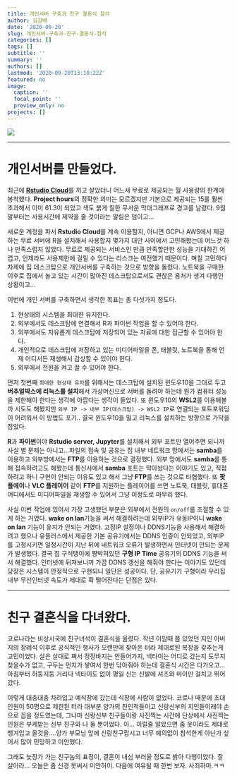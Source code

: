 ```yaml
---
title: 개인서버 구축과 친구 결혼식 참석
author: 김강배
date: '2020-09-20'
slug: 개인서버-구축과-친구-결혼식-참석
categories: []
tags: []
subtitle: ''
summary: ''
authors: []
lastmod: '2020-09-20T13:10:22Z'
featured: no
image:
  caption: ''
  focal_point: ''
  preview_only: no
projects: []
---
```



![](https://user-images.githubusercontent.com/30010992/93308151-df854200-f83c-11ea-926d-5e8ad5e75d33.PNG)

---

# 개인서버를 만들었다.

최근에 [**Rstudio Cloud**](https://rstudio.cloud/)를 끼고 살았더니 어느새 무료로 제공되는 월 사용량의 한계에 봉착했다. **Project hours**의 정확한 의미는 모르겠지만 기본으로 제공되는 15를 훨씬 초과해서 이미 61.3이 되었고 색도 붉게 칠한 무서운 막대그래프로 경고를 날렸다. 9월 말부터는 사용시간에 제약을 줄 것이라는 알림은 덤이고...

새로운 계정을 파서 **Rstudio Cloud**를 계속 이용할지, 아니면 GCP나 AWS에서 제공하는 무료 서버에 R을 설치해서 사용할지 몇가지 대안 사이에서 고민해봤는데 어느것 하나 만족스럽지 않았다. 무료로 제공되는 서비스인 만큼 만족할만한 성능을 기대하긴 어렵고, 언제라도 사용제한에 걸릴 수 있다는 리스크는 여전했기 때문이다. 며칠 고민하다 차제에 집 데스크탑으로 개인서버를 구축하는 것으로 방향을 돌렸다. 노트북을 구매한 이후로 집에서 놀고 있는 시간이 많아진 데스크탑으로서도 괜찮은 용처가 생겨 다행인 상황이고...

이번에 개인 서버를 구축하면서 생각한 목표는 총 다섯가지 정도다.

1. 현상태의 시스템을 최대한 유지한다. 
2. 외부에서도 데스크탑에 연결해서 R과 파이썬 작업을 할 수 있어야 한다. 
3. 외부에서도 자유롭게 데스크탑에 저장되어 있는 자료에 대한 접근할 수 있어야 한다. 
4. 개인적으로 데스크탑에 저장하고 있는 미디어파일을 폰, 태블릿, 노트북을 통해 언제 어디서든 재생해서 감상할 수 있어야 한다.
5. 외부에서 전원을 켜고 끌 수 있어야 한다.  

먼저 첫번째 `최대한 현상태 유지`를 위해서는 데스크탑에 설치된 윈도우10을 그대로 두고 **버추얼박스에 리눅스를 설치**해서 가상머신으로 서버를 돌려야 하는데 뭔가 컴퓨터 성능을 제한해야 한다는 생각에 아깝다는 생각이 들었다. 또 윈도우10의 **WSL2**를 이용해볼까 시도도 해봤지만 `외부 IP -> 내부 IP(데스크탑) -> WSL2 IP`로 연결되는 포트포워딩이 어려워서 이 방법도 포기.. 결국 윈도우10을 밀고 리눅스를 설치하는 방향으로 가닥을 잡았다.

**R**과 **파이썬**이야 **Rstudio server, Jupyter**를 설치해서 외부 포트만 열어주면 되니까 사실 별 문제는 아니고...파일의 접속 및 공유는 집 내부 네트워크 망에서는 **samba**를 이용하고 외부방에서는 **FTP**를 이용하는 것으로 결정했다. 외부 망에서도 **samba**를 통해 접속하려고도 해봤는데 통신사에서 **samba** 포트는 막아놨다는 이야기도 있고, 직접 하려고 하니 구현이 안되는 이유도 있고 해서 그냥 **FTP**를 쓰는 것으로 타협했다. 또 **팟플에이**나 **VLC 플레이어** 같이 **FTP**를 지원하는 플레이어를 쓰면 노트북, 태블릿, 휴대폰 어디에서도 미디어파일을 재생할 수 있어서 그냥 이정도로 마무리 했다. 

사실 이번 작업에 있어서 가장 고생했던 부분은 외부에서 전원의 `on/off`를 조절할 수 있게 하는 거였다. **wake on lan**기능을 써서 해결하려는데 외부IP가 유동IP이니 **wake on lan** 기능이 유지가 안되는 거였다. 고정IP 설정이나 DDNS기능을 사용해서 해결하려고 했으나 유플러스에서 제공한 기본 공유기에서는 DDNS 인증이 안되었고, 외부IP를 고정시키면 일정시간이 지난 뒤에 네트워크 오류가 발생하면서 인터넷이 안되는 문제가 발생했다. 결국 집 구석탱이에 짱박혀있던 **구형 IP Time** 공유기의 DDNS 기능을 써서 해결했다. 인터넷에 뒤져보니까 가끔 DDNS 갱신을 해줘야 한다는 이야기도 있던데 당장은 시스템이 안정적으로 구현되니 일단은 성공이다. 단, 공유기가 구형이라 우리집 내부 무선인터넷 속도가 제대로 확 떨어진다는 단점은 있다.

---

# 친구 결혼식을 다녀왔다.

코로나라는 비상시국에 친구녀석이 결혼식을 올렸다. 작년 이맘때 쯤 있었던 지인 아버지의 장례식 이후로 공식적인 행사가 오랜만에 찾아온 터라 제대로된 복장을 갖추는게 고민이었다. 살은 살대로 쪄서 정장바지는 안들어가지, 넥타이는 어디로 갔는지 도무지 찾을수가 없고, 구두는 먼지가 쌓여서 한번 닦아줘야 하는데 결혼식 시간은 다가오고... 아침부터 허둥지둥 거리다 넥타이도 없이 평일 신는 신발에 셔츠와 마이만 걸치고 뛰어갔다. 

이렇게 대충대충 차려입고 예식장에 갔는데 식장에 사람이 없었다. 코로나 때문에 초대인원이 50명으로 제한된 터라 대부분 양가의 친인척들이고 신랑신부의 지인들이래야 손으로 꼽을 정도였는데, 그나마 신랑신부 친구들이랑 사진찍는 시간에 단상에서 사진찍는 인원은 부케받는 신부 친구와 나 둘 뿐이었다. 아... 이럴줄 알았으면 좀 옷이라도 제대로 챙겨입고 올것을....양가 부모님 앞에 신랑친구랍시고 너무 예의없이 참석한게 아닌가 싶어서 많이 민망하고 미안했다.

그래도 늦장가 가는 친구놈의 표정이, 결혼이 내심 부러울 정도로 밝아 다행이었다. 잘 살아라... 오늘은 좀 신경 못써서 미안허이. 다음에 여유될 때 한번 보자. 사죄하마.ㅋㅋ